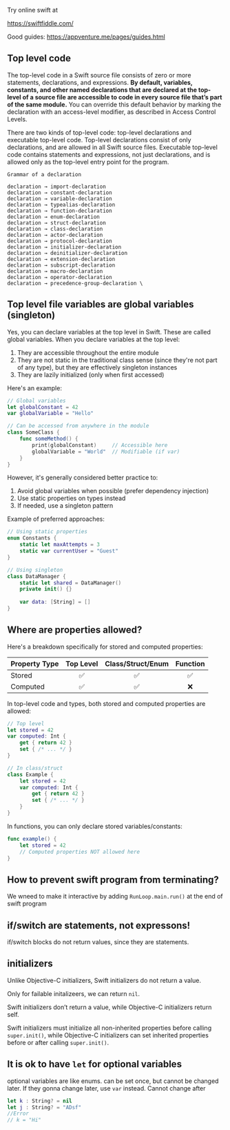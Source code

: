Try online swift at

https://swiftfiddle.com/

Good guides:
https://appventure.me/pages/guides.html

## Top level code

The top-level code in a Swift source file consists of zero or more statements, declarations, and expressions. **By default, variables, constants, and other named declarations that are declared at the top-level of a source file are accessible to code in every source file that’s part of the same module.** You can override this default behavior by marking the declaration with an access-level modifier, as described in Access Control Levels.

There are two kinds of top-level code: top-level declarations and executable top-level code. Top-level declarations consist of only declarations, and are allowed in all Swift source files. Executable top-level code contains statements and expressions, not just declarations, and is allowed only as the top-level entry point for the program.

```
Grammar of a declaration

declaration → import-declaration
declaration → constant-declaration
declaration → variable-declaration
declaration → typealias-declaration
declaration → function-declaration
declaration → enum-declaration
declaration → struct-declaration
declaration → class-declaration
declaration → actor-declaration
declaration → protocol-declaration
declaration → initializer-declaration
declaration → deinitializer-declaration
declaration → extension-declaration
declaration → subscript-declaration
declaration → macro-declaration
declaration → operator-declaration
declaration → precedence-group-declaration \
```

## Top level file variables are global variables (singleton)

Yes, you can declare variables at the top level in Swift. 
These are called global variables. When you declare variables at the top level:

1. They are accessible throughout the entire module
2. They are not static in the traditional class sense (since they're not part of any type), but they are effectively singleton instances
3. They are lazily initialized (only when first accessed)

Here's an example:

```swift
// Global variables
let globalConstant = 42
var globalVariable = "Hello"

// Can be accessed from anywhere in the module
class SomeClass {
    func someMethod() {
        print(globalConstant)     // Accessible here
        globalVariable = "World"  // Modifiable (if var)
    }
}
```

However, it's generally considered better practice to:
1. Avoid global variables when possible (prefer dependency injection)
2. Use static properties on types instead
3. If needed, use a singleton pattern

Example of preferred approaches:
```swift
// Using static properties
enum Constants {
    static let maxAttempts = 3
    static var currentUser = "Guest"
}

// Using singleton
class DataManager {
    static let shared = DataManager()
    private init() {}
    
    var data: [String] = []
}
```

## Where are properties allowed?

Here's a breakdown specifically for stored and computed properties:

| Property Type | Top Level | Class/Struct/Enum | Function |
|--------------|:---------:|:-----------------:|:--------:|
| Stored       | ✅ | ✅ | ✅ |
| Computed     | ✅ | ✅ | ❌ |

In top-level code and types, both stored and computed properties are allowed:
```swift
// Top level
let stored = 42
var computed: Int {
    get { return 42 }
    set { /* ... */ }
}

// In class/struct
class Example {
    let stored = 42
    var computed: Int {
        get { return 42 }
        set { /* ... */ }
    }
}
```

In functions, you can only declare stored variables/constants:
```swift
func example() {
    let stored = 42
    // Computed properties NOT allowed here
}
```

## How to prevent swift program from terminating?
We wneed to make it interactive by adding `RunLoop.main.run()` at the end of swift program

## if/switch are statements, not expressons!

if/switch blocks do not return values, since they are statements.

## initializers

Unlike Objective-C initializers, Swift initializers do not return a value.

Only for failable initalizeers, we can return `nil`.

Swift initializers don’t return a value, while Objective-C initializers return self.

Swift initializers must initialize all non-inherited properties before calling `super.init()`, while Objective-C initializers can set inherited properties before or after calling `super.init()`.

## It is ok to have `let` for optional variables

optional variables are like enums. can be set once, but cannot be changed later. If they gonna change later, use `var` instead.
Cannot change after 
```swift
let k : String? = nil
let j : String? = "ADsf"
//Error
// k = "Hi"
```